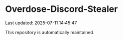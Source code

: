 # Overdose-Discord-Stealer

Last updated: 2025-07-11 14:45:47

This repository is automatically maintained.
